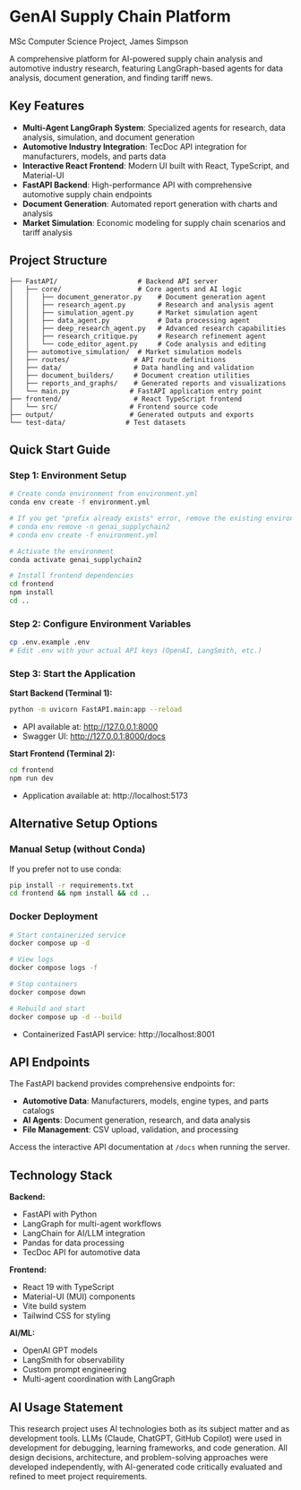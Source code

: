 # GenAI Supply Chain Platform
MSc Computer Science Project, James Simpson

A comprehensive platform for AI-powered supply chain analysis and automotive industry research, featuring LangGraph-based agents for data analysis, document generation, and finding tariff news.

## Key Features

- **Multi-Agent LangGraph System**: Specialized agents for research, data analysis, simulation, and document generation
- **Automotive Industry Integration**: TecDoc API integration for manufacturers, models, and parts data
- **Interactive React Frontend**: Modern UI built with React, TypeScript, and Material-UI
- **FastAPI Backend**: High-performance API with comprehensive automotive supply chain endpoints
- **Document Generation**: Automated report generation with charts and analysis
- **Market Simulation**: Economic modeling for supply chain scenarios and tariff analysis

## Project Structure

```
├── FastAPI/                    # Backend API server
│   ├── core/                   # Core agents and AI logic
│   │   ├── document_generator.py    # Document generation agent
│   │   ├── research_agent.py        # Research and analysis agent
│   │   ├── simulation_agent.py      # Market simulation agent
│   │   ├── data_agent.py            # Data processing agent
│   │   ├── deep_research_agent.py   # Advanced research capabilities
│   │   ├── research_critique.py     # Research refinement agent
│   │   └── code_editor_agent.py     # Code analysis and editing
│   ├── automotive_simulation/  # Market simulation models
│   ├── routes/                # API route definitions
│   ├── data/                  # Data handling and validation
│   ├── document_builders/     # Document creation utilities
│   ├── reports_and_graphs/    # Generated reports and visualizations
│   └── main.py               # FastAPI application entry point
├── frontend/                  # React TypeScript frontend
│   └── src/                  # Frontend source code
├── output/                   # Generated outputs and exports
└── test-data/               # Test datasets
```

## Quick Start Guide

### Step 1: Environment Setup
```bash
# Create conda environment from environment.yml
conda env create -f environment.yml

# If you get "prefix already exists" error, remove the existing environment first:
# conda env remove -n genai_supplychain2
# conda env create -f environment.yml

# Activate the environment
conda activate genai_supplychain2

# Install frontend dependencies
cd frontend
npm install
cd ..
```

### Step 2: Configure Environment Variables
```bash
cp .env.example .env
# Edit .env with your actual API keys (OpenAI, LangSmith, etc.)
```

### Step 3: Start the Application

**Start Backend (Terminal 1):**
```bash
python -m uvicorn FastAPI.main:app --reload
```
- API available at: http://127.0.0.1:8000
- Swagger UI: http://127.0.0.1:8000/docs

**Start Frontend (Terminal 2):**
```bash
cd frontend
npm run dev
```
- Application available at: http://localhost:5173

## Alternative Setup Options

### Manual Setup (without Conda)
If you prefer not to use conda:
```bash
pip install -r requirements.txt
cd frontend && npm install && cd ..
```

### Docker Deployment
```bash
# Start containerized service
docker compose up -d

# View logs
docker compose logs -f

# Stop containers
docker compose down

# Rebuild and start
docker compose up -d --build
```
- Containerized FastAPI service: http://localhost:8001

## API Endpoints

The FastAPI backend provides comprehensive endpoints for:

- **Automotive Data**: Manufacturers, models, engine types, and parts catalogs
- **AI Agents**: Document generation, research, and data analysis
- **File Management**: CSV upload, validation, and processing

Access the interactive API documentation at `/docs` when running the server.

## Technology Stack

**Backend:**
- FastAPI with Python
- LangGraph for multi-agent workflows
- LangChain for AI/LLM integration
- Pandas for data processing
- TecDoc API for automotive data

**Frontend:**
- React 19 with TypeScript
- Material-UI (MUI) components
- Vite build system
- Tailwind CSS for styling

**AI/ML:**
- OpenAI GPT models
- LangSmith for observability
- Custom prompt engineering
- Multi-agent coordination with LangGraph

## AI Usage Statement

This research project uses AI technologies both as its subject matter and as development tools. LLMs (Claude, ChatGPT, GitHub Copilot) were used in development for debugging, learning frameworks, and code generation. All design decisions, architecture, and problem-solving approaches were developed independently, with AI-generated code critically evaluated and refined to meet project requirements.